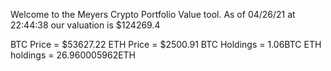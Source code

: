 Welcome to the Meyers Crypto Portfolio Value tool. 
As of 04/26/21 at 22:44:38 our valuation is $124269.4 

BTC Price = $53627.22
 ETH Price = $2500.91
BTC Holdings = 1.06BTC
 ETH holdings = 26.960005962ETH 
